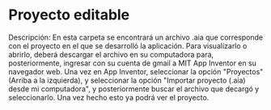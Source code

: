 # Proyecto editable
Descripción: En esta carpeta se encontrará un archivo .aia que corresponde con el proyecto en el que se desarrolló la aplicación. Para visualizarlo o abrirlo, deberá descargar el archivo en su computadora para, posteriormente, ingresar con su cuenta de gmail a MIT App Inventor en su navegador web. Una vez en App Inventor, seleccionar la opción "Proyectos" (Arriba a la izquierda), y seleccionar la opción "Importar proyecto (.aia) desde mi computadora", y posteriormente buscar el archivo que decargó y seleccionarlo. Una vez hecho esto ya podrá ver el proyecto.
